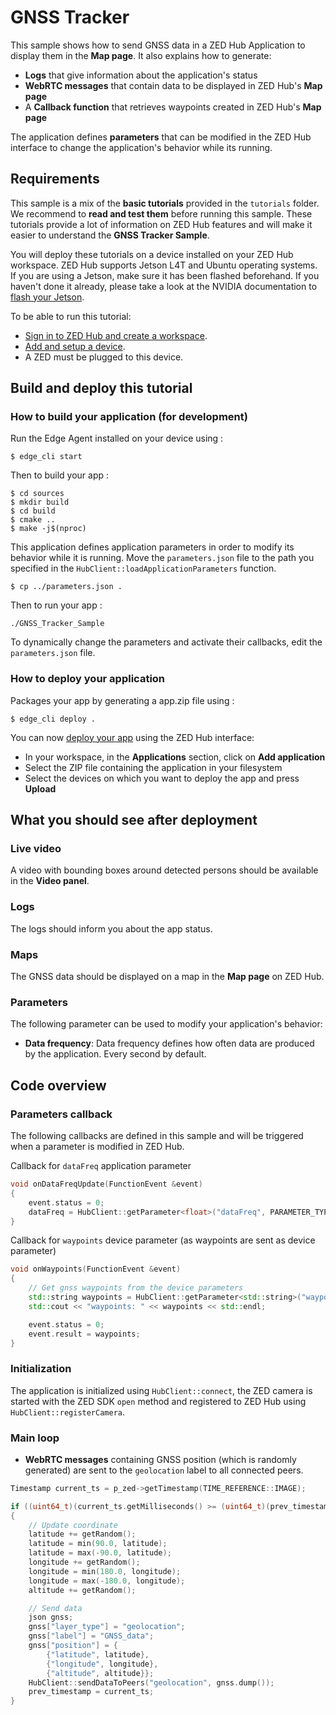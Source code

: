 # GNSS Tracker

This sample shows how to send GNSS data in a ZED Hub Application to display them in the **Map page**.
It also explains how to generate:

- **Logs** that give information about the application's status
- **WebRTC messages** that contain data to be displayed in ZED Hub's **Map page**
- A **Callback function** that retrieves waypoints created in ZED Hub's **Map page**

The application defines **parameters** that can be modified in the ZED Hub interface to change the application's behavior while its running.

## Requirements

This sample is a mix of the **basic tutorials** provided in the `tutorials` folder. We recommend to **read and test them** before running this sample. These tutorials provide a lot of information on ZED Hub features and will make it easier to understand the **GNSS Tracker Sample**.

You will deploy these tutorials on a device installed on your ZED Hub workspace. ZED Hub supports Jetson L4T and Ubuntu operating systems. If you are using a Jetson, make sure it has been flashed beforehand. If you haven't done it already, please take a look at the NVIDIA documentation to [flash your Jetson](https://docs.nvidia.com/sdk-manager/install-with-sdkm-jetson/index.html).

To be able to run this tutorial:

- [Sign in to ZED Hub and create a workspace](https://www.stereolabs.com/docs/cloud/overview/get-workspace/).
- [Add and setup a device](https://www.stereolabs.com/docs/cloud/overview/setup-device/).
- A ZED must be plugged to this device.

## Build and deploy this tutorial

### How to build your application (for development)

Run the Edge Agent installed on your device using :

```
$ edge_cli start
```

Then to build your app :

```
$ cd sources
$ mkdir build
$ cd build
$ cmake ..
$ make -j$(nproc)
```

This application defines application parameters in order to modify its behavior while it is running. Move the `parameters.json` file to the path you specified in the `HubClient::loadApplicationParameters` function.

```
$ cp ../parameters.json .
```

Then to run your app :

```
./GNSS_Tracker_Sample
```

To dynamically change the parameters and activate their callbacks, edit the `parameters.json` file.

### How to deploy your application

Packages your app by generating a app.zip file using :

```
$ edge_cli deploy .
```

You can now [deploy your app](https://www.stereolabs.com/docs/cloud/applications/deployment/) using the ZED Hub interface:

- In your workspace, in the **Applications** section, click on **Add application**
- Select the ZIP file containing the application in your filesystem
- Select the devices on which you want to deploy the app and press **Upload**
## What you should see after deployment

### Live video

A video with bounding boxes around detected persons should be available in the **Video panel**.

### Logs

The logs should inform you about the app status.

### Maps

The GNSS data should be displayed on a map in the **Map page** on ZED Hub.

### Parameters

The following parameter can be used to modify your application's behavior:

- **Data frequency**: Data frequency defines how often data are produced by the application. Every second by default.

## Code overview

### Parameters callback

The following callbacks are defined in this sample and will be triggered when a parameter is modified in ZED Hub.

Callback for `dataFreq` application parameter

```c++
void onDataFreqUpdate(FunctionEvent &event)
{
    event.status = 0;
    dataFreq = HubClient::getParameter<float>("dataFreq", PARAMETER_TYPE::APPLICATION, dataFreq);
}
```

Callback for `waypoints` device parameter (as waypoints are sent as device parameter)

```c++
void onWaypoints(FunctionEvent &event)
{
    // Get gnss waypoints from the device parameters
    std::string waypoints = HubClient::getParameter<std::string>("waypoints", PARAMETER_TYPE::DEVICE, "[]");
    std::cout << "waypoints: " << waypoints << std::endl;

    event.status = 0;
    event.result = waypoints;
}
```

### Initialization

The application is initialized using `HubClient::connect`, the ZED camera is started with the ZED SDK `open` method and registered to ZED Hub using `HubClient::registerCamera`.

### Main loop

- **WebRTC messages** containing GNSS position (which is randomly generated) are sent to the `geolocation` label to all connected peers.

```c++
Timestamp current_ts = p_zed->getTimestamp(TIME_REFERENCE::IMAGE);

if ((uint64_t)(current_ts.getMilliseconds() >= (uint64_t)(prev_timestamp.getMilliseconds() + (uint64_t)dataFreq * 1000ULL)))
{
    // Update coordinate
    latitude += getRandom();
    latitude = min(90.0, latitude);
    latitude = max(-90.0, latitude);
    longitude += getRandom();
    longitude = min(180.0, longitude);
    longitude = max(-180.0, longitude);
    altitude += getRandom();

    // Send data
    json gnss;
    gnss["layer_type"] = "geolocation";
    gnss["label"] = "GNSS_data";
    gnss["position"] = {
        {"latitude", latitude},
        {"longitude", longitude},
        {"altitude", altitude}};
    HubClient::sendDataToPeers("geolocation", gnss.dump());
    prev_timestamp = current_ts;
}
```
